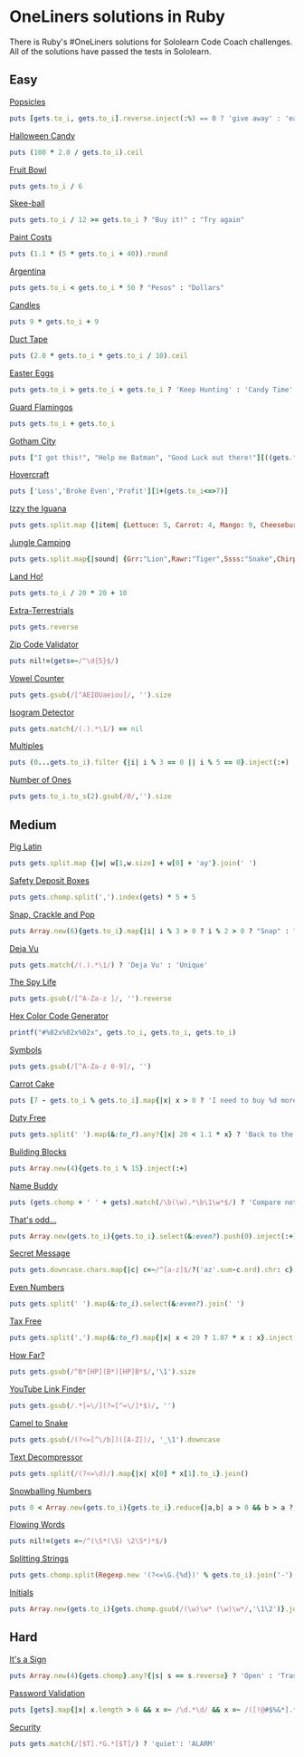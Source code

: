 # OneLiners solutions in Ruby

There is Ruby's #OneLiners solutions for Sololearn Code Coach challenges. 
All of the solutions have passed the tests in Sololearn.

## Easy

[Popsicles](easy/popsicles/README.md)

```ruby
puts [gets.to_i, gets.to_i].reverse.inject(:%) == 0 ? 'give away' : 'eat them yourself'
```

[Halloween Candy](easy/halloween-candy/README.md)

```ruby
puts (100 * 2.0 / gets.to_i).ceil
```

[Fruit Bowl](easy/fruit-bowl/README.md)
```ruby
puts gets.to_i / 6
```

[Skee-ball](easy/skee-ball/README.md)

```ruby
puts gets.to_i / 12 >= gets.to_i ? "Buy it!" : "Try again"
```

[Paint Costs](easy/paint-costs/README.md)

```ruby
puts (1.1 * (5 * gets.to_i + 40)).round
```

[Argentina](easy/argentina/README.md)

```ruby
puts gets.to_i < gets.to_i * 50 ? "Pesos" : "Dollars"
```

[Candles](easy/pro-candles/README.md)

```ruby
puts 9 * gets.to_i + 9
```

[Duct Tape](/easy/pro-duct-tape/README.md)

```ruby
puts (2.0 * gets.to_i * gets.to_i / 10).ceil
```

[Easter Eggs](easy/pro-easter-eggs/README.md)

```ruby
puts gets.to_i > gets.to_i + gets.to_i ? 'Keep Hunting' : 'Candy Time'
```

[Guard Flamingos](easy/guard-flamingos/README.md)

```ruby
puts gets.to_i + gets.to_i
```
[Gotham City](easy/gotham-city/README.md) 

```ruby
puts ["I got this!", "Help me Batman", "Good Luck out there!"][((gets.to_i-5)/6<=>0)+1]
```

[Hovercraft](easy/hovercraft/README.md)

```ruby
puts ['Loss','Broke Even','Profit'][1+(gets.to_i<=>7)]
```

[Izzy the Iguana](easy/pro-izzy-the-iguana/README.md)
```ruby
puts gets.split.map {|item| {Lettuce: 5, Carrot: 4, Mango: 9, Cheeseburger: 0}[item.to_sym]}.inject(:+) >= 10 ? 'Come on Down!' : 'Time to wait'
```

[Jungle Camping](easy/jungle-camping/README.md)

```ruby
puts gets.split.map{|sound| {Grr:"Lion",Rawr:"Tiger",Ssss:"Snake",Chirp:"Bird"}[sound.to_sym]}.join(' ')
```

[Land Ho!](easy/pro-land-ho/README.md)
```ruby
puts gets.to_i / 20 * 20 + 10
```

[Extra-Terrestrials](easy/extra-terristrials/README.md)
```ruby
puts gets.reverse
```

[Zip Code Validator](easy/pro-zip-code-validator/README.md)
```ruby
puts nil!=(gets=~/^\d{5}$/)
```

[Vowel Counter](easy/pro-vowel-counter/README.md)
```ruby
puts gets.gsub(/[^AEIOUaeiou]/, '').size
```

[Isogram Detector](easy/pro-isogram-detector/README.md)

```ruby
puts gets.match(/(.).*\1/) == nil
```

[Multiples](easy/pro-multiples/README.md)

```ruby
puts (0...gets.to_i).filter {|i| i % 3 == 0 || i % 5 == 0}.inject(:+)
```

[Number of Ones](easy/pro-number-of-ones/README.md)

```ruby
puts gets.to_i.to_s(2).gsub(/0/,'').size
```


## Medium

[Pig Latin](medium/pig-latin/README.md) 
```ruby
puts gets.split.map {|w| w[1,w.size] + w[0] + 'ay'}.join(' ')
```

[Safety Deposit Boxes](medium/pro-safety-deposit-boxes/README.md) 

```ruby
puts gets.chomp.split(',').index(gets) * 5 + 5
```

[Snap, Crackle and Pop](medium/pro-snap-crackle-and-pop/README.md)

```ruby
puts Array.new(6){gets.to_i}.map{|i| i % 3 > 0 ? i % 2 > 0 ? "Snap" : "Crackle" : "Pop"}.join(' ')
```

[Deja Vu](medium/deja-vu/README.md)

```ruby
puts gets.match(/(.).*\1/) ? 'Deja Vu' : 'Unique'
```

[The Spy Life](medium/the-spy-life/README.md)

```ruby
puts gets.gsub(/[^A-Za-z ]/, '').reverse
```

[Hex Color Code Generator](medium/pro-hex-color-code-generator/README.md) 

```ruby
printf("#%02x%02x%02x", gets.to_i, gets.to_i, gets.to_i)
```

[Symbols](medium/symbols/README.md)

```ruby
puts gets.gsub(/[^A-Za-z 0-9]/, '')
```
[Carrot Cake](medium/pro-carrot-cake/README.md)

```ruby
puts [7 - gets.to_i % gets.to_i].map{|x| x > 0 ? 'I need to buy %d more' % x : 'Cake Time'}
```

[Duty Free](medium/pro-duty-free/README.md)

```ruby
puts gets.split(' ').map(&:to_f).any?{|x| 20 < 1.1 * x} ? 'Back to the store' : 'On to the terminal'
```

[Building Blocks](medium/pro-building-blocks/README.md)

```ruby
puts Array.new(4){gets.to_i % 15}.inject(:+)
```

[Name Buddy](medium/pro-name-buddy/README.md)

```ruby
puts (gets.chomp + ' ' + gets).match(/\b(\w).*\b\1\w*$/) ? 'Compare notes' : 'No such luck'
```

[That's odd...](medium/thats-odd/README.md) 

```ruby
puts Array.new(gets.to_i){gets.to_i}.select(&:even?).push(0).inject(:+)
```

[Secret Message](medium/secret-message/README.md) 

```ruby
puts gets.downcase.chars.map{|c| c=~/^[a-z]$/?('az'.sum-c.ord).chr: c}.join
```

[Even Numbers](medium/pro-even-numbers/README.md)

```ruby
puts gets.split(' ').map(&:to_i).select(&:even?).join(' ')
```

[Tax Free](medium/pro-tax-free/README.md) 

```ruby
puts gets.split(',').map(&:to_f).map{|x| x < 20 ? 1.07 * x : x}.inject(:+)
```

[How Far?](medium/pro-how-far/README.md)

```ruby
puts gets.gsub(/^B*[HP](B*)[HP]B*$/,'\1').size
```

[YouTube Link Finder](medium/youtube-link-finder/README.md)

```ruby
puts gets.gsub(/.*[=\/](?=[^=\/]*$)/, '')
```

[Camel to Snake](medium/pro-camel-to-snake/README.md) 

```ruby
puts gets.gsub(/(?<=[^\/b])([A-Z])/, '_\1').downcase
```

[Text Decompressor](medium/pro-text-decompressor/README.md)

```ruby
puts gets.split(/(?<=\d)/).map{|x| x[0] * x[1].to_i}.join()
```

[Snowballing Numbers](medium/pro-snowballing-numbers/README.md) 

```ruby
puts 0 < Array.new(gets.to_i){gets.to_i}.reduce{|a,b| a > 0 && b > a ? a + b : 0}
```

[Flowing Words](medium/pro-flowing-words/README.md)

```ruby
puts nil!=(gets =~/^(\S*(\S) \2\S*)*$/)
```

[Splitting Strings](medium/pro-splitting-strings/README.md)

```ruby
puts gets.chomp.split(Regexp.new '(?<=\G.{%d})' % gets.to_i).join('-')
```

[Initials](medium/pro-initials/README.md)

```ruby
puts Array.new(gets.to_i){gets.chomp.gsub(/(\w)\w* (\w)\w*/,'\1\2')}.join(' ')
```

## Hard

[It's a Sign](hard/pro-its-a-sign/README.md)

```ruby
puts Array.new(4){gets.chomp}.any?{|s| s == s.reverse} ? 'Open' : 'Trash'
```

[Password Validation](hard/password-validation/README.md)

```ruby
puts [gets].map{|x| x.length > 6 && x =~ /\d.*\d/ && x =~ /([!@#$%&*].*){2,}/ ? "Strong": "Weak"}
```

[Security](hard/security/README.md)

```ruby
puts gets.match(/[$T].*G.*[$T]/) ? 'quiet': 'ALARM'
```
